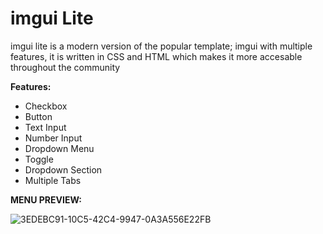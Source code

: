 # imgui Lite

imgui lite is a modern version of the popular template; imgui with multiple features, it is written in CSS and HTML which makes it more accesable throughout the community

**Features:**

- Checkbox
- Button
- Text Input
- Number Input
- Dropdown Menu
- Toggle
- Dropdown Section
- Multiple Tabs

**MENU PREVIEW:**

![3EDEBC91-10C5-42C4-9947-0A3A556E22FB](https://user-images.githubusercontent.com/117053149/198925302-8bec2fe1-2d6e-4afd-b92e-edd6080a1e3f.jpeg)

